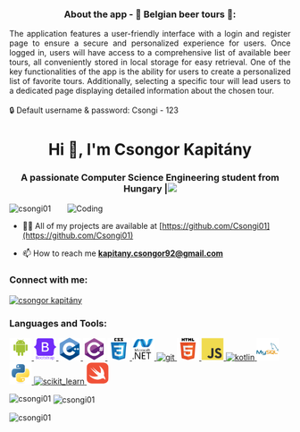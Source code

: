 <h3 align="center">About the app - 🍻 Belgian beer tours 🍻:</h3>


<p align="justify">The application  features a user-friendly interface with a login and register page to ensure a secure and personalized experience for users. Once logged in, users will have access to a comprehensive list of available beer tours, all conveniently stored in local storage for easy retrieval. One of the key functionalities of the app is the ability for users to create a personalized list of favorite tours. Additionally, selecting a specific tour will lead users to a dedicated page displaying detailed information about the chosen tour.
</br>
</br>  
🔒 Default username & password: Csongi - 123
</p>




<h1 align="center">Hi 👋, I'm Csongor Kapitány</h1>
<h3 align="center">A passionate Computer Science Engineering student from Hungary |<img src = "https://em-content.zobj.net/source/apple/391/flag-hungary_1f1ed-1f1fa.png" width="25" />
</h3>

<img align="right" alt="Coding" width="400" src="https://cdn.dribbble.com/users/1162077/screenshots/3848914/programmer.gif">

<p align="left"> <img src="https://komarev.com/ghpvc/?username=csongi01&label=Profile%20views&color=0e75b6&style=flat" alt="csongi01" /> </p>

- 👨‍💻 All of my projects are available at [https://github.com/Csongi01](https://github.com/Csongi01)

- 📫 How to reach me **kapitany.csongor92@gmail.com**

<h3 align="left">Connect with me:</h3>
<p align="left">
<a href="https://www.linkedin.com/in/csongor-kapit%C3%A1ny-5533bb289?trk=contact-info" target="blank"><img align="center" src="https://raw.githubusercontent.com/rahuldkjain/github-profile-readme-generator/master/src/images/icons/Social/linked-in-alt.svg" alt="csongor kapitány" height="30" width="40" /></a>
</p>

<h3 align="left">Languages and Tools:</h3>
<p align="left"> <a href="https://developer.android.com" target="_blank" rel="noreferrer"> <img src="https://raw.githubusercontent.com/devicons/devicon/master/icons/android/android-original-wordmark.svg" alt="android" width="40" height="40"/> </a> <a href="https://getbootstrap.com" target="_blank" rel="noreferrer"> <img src="https://raw.githubusercontent.com/devicons/devicon/master/icons/bootstrap/bootstrap-plain-wordmark.svg" alt="bootstrap" width="40" height="40"/> </a> <a href="https://www.w3schools.com/cpp/" target="_blank" rel="noreferrer"> <img src="https://raw.githubusercontent.com/devicons/devicon/master/icons/cplusplus/cplusplus-original.svg" alt="cplusplus" width="40" height="40"/> </a> <a href="https://www.w3schools.com/cs/" target="_blank" rel="noreferrer"> <img src="https://raw.githubusercontent.com/devicons/devicon/master/icons/csharp/csharp-original.svg" alt="csharp" width="40" height="40"/> </a> <a href="https://www.w3schools.com/css/" target="_blank" rel="noreferrer"> <img src="https://raw.githubusercontent.com/devicons/devicon/master/icons/css3/css3-original-wordmark.svg" alt="css3" width="40" height="40"/> </a> <a href="https://dotnet.microsoft.com/" target="_blank" rel="noreferrer"> <img src="https://raw.githubusercontent.com/devicons/devicon/master/icons/dot-net/dot-net-original-wordmark.svg" alt="dotnet" width="40" height="40"/> </a> <a href="https://git-scm.com/" target="_blank" rel="noreferrer"> <img src="https://www.vectorlogo.zone/logos/git-scm/git-scm-icon.svg" alt="git" width="40" height="40"/> </a> <a href="https://www.w3.org/html/" target="_blank" rel="noreferrer"> <img src="https://raw.githubusercontent.com/devicons/devicon/master/icons/html5/html5-original-wordmark.svg" alt="html5" width="40" height="40"/> </a> <a href="https://developer.mozilla.org/en-US/docs/Web/JavaScript" target="_blank" rel="noreferrer"> <img src="https://raw.githubusercontent.com/devicons/devicon/master/icons/javascript/javascript-original.svg" alt="javascript" width="40" height="40"/> </a> <a href="https://kotlinlang.org" target="_blank" rel="noreferrer"> <img src="https://www.vectorlogo.zone/logos/kotlinlang/kotlinlang-icon.svg" alt="kotlin" width="40" height="40"/> </a> <a href="https://www.mysql.com/" target="_blank" rel="noreferrer"> <img src="https://raw.githubusercontent.com/devicons/devicon/master/icons/mysql/mysql-original-wordmark.svg" alt="mysql" width="40" height="40"/> </a> <a href="https://www.python.org" target="_blank" rel="noreferrer"> <img src="https://raw.githubusercontent.com/devicons/devicon/master/icons/python/python-original.svg" alt="python" width="40" height="40"/> </a> <a href="https://scikit-learn.org/" target="_blank" rel="noreferrer"> <img src="https://upload.wikimedia.org/wikipedia/commons/0/05/Scikit_learn_logo_small.svg" alt="scikit_learn" width="40" height="40"/> </a> <a href="https://developer.apple.com/swift/" target="_blank" rel="noreferrer"> <img src="https://raw.githubusercontent.com/devicons/devicon/master/icons/swift/swift-original.svg" alt="swift" width="40" height="40"/> </a> </p>

<p><img align="left" src="https://github-readme-stats.vercel.app/api/top-langs?username=csongi01&show_icons=true&locale=en&layout=compact" alt="csongi01" /></p>

<p>&nbsp;<img align="center" src="https://github-readme-stats.vercel.app/api?username=csongi01&show_icons=true&locale=en" alt="csongi01" /></p>

<p><img align="center" src="https://github-readme-streak-stats.herokuapp.com/?user=csongi01&" alt="csongi01" /></p>
